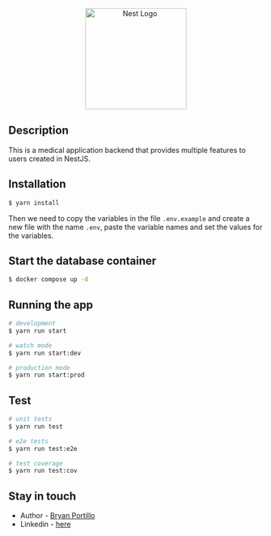 <p align="center">
  <a href="http://nestjs.com/" target="blank"><img src="https://nestjs.com/img/logo-small.svg" width="200" alt="Nest Logo" /></a>
</p>

## Description

This is a medical application backend that provides multiple features to users created in NestJS.

## Installation

```bash
$ yarn install
```

Then we need to copy the variables in the file `.env.example` and create a new file with the name `.env`, paste the variable names and set the values for the variables.

## Start the database container

```bash
$ docker compose up -d
```

## Running the app

```bash
# development
$ yarn run start

# watch mode
$ yarn run start:dev

# production mode
$ yarn run start:prod
```

## Test

```bash
# unit tests
$ yarn run test

# e2e tests
$ yarn run test:e2e

# test coverage
$ yarn run test:cov
```

## Stay in touch

- Author - [Bryan Portillo](https://bryancloud.dev)
- Linkedin - [here](https://www.linkedin.com/in/bryancloud)
